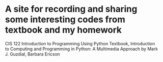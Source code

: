 # A site for recording and sharing some interesting codes from textbook and my homework
CIS 122 Introduction to Programming Using Python
Textbook, Introduction to Computing and Programming in Python: A Multimedia Approach by Mark J. Guzdial, Barbara Ericson
